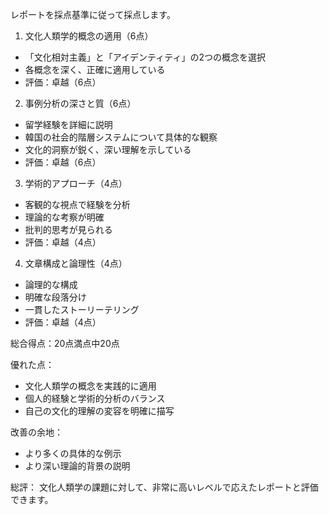 レポートを採点基準に従って採点します。

1. 文化人類学的概念の適用（6点）
- 「文化相対主義」と「アイデンティティ」の2つの概念を選択
- 各概念を深く、正確に適用している
- 評価：卓越（6点）

2. 事例分析の深さと質（6点）
- 留学経験を詳細に説明
- 韓国の社会的階層システムについて具体的な観察
- 文化的洞察が鋭く、深い理解を示している
- 評価：卓越（6点）

3. 学術的アプローチ（4点）
- 客観的な視点で経験を分析
- 理論的な考察が明確
- 批判的思考が見られる
- 評価：卓越（4点）

4. 文章構成と論理性（4点）
- 論理的な構成
- 明確な段落分け
- 一貫したストーリーテリング
- 評価：卓越（4点）

総合得点：20点満点中20点

優れた点：
- 文化人類学の概念を実践的に適用
- 個人的経験と学術的分析のバランス
- 自己の文化的理解の変容を明確に描写

改善の余地：
- より多くの具体的な例示
- より深い理論的背景の説明

総評：
文化人類学の課題に対して、非常に高いレベルで応えたレポートと評価できます。
